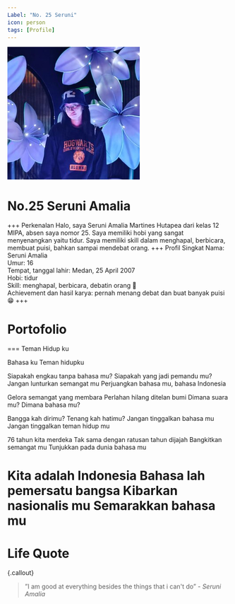 ```yaml
---
Label: "No. 25 Seruni"
icon: person
tags: [Profile]
---
```


![](..\img\rsz_seruni.jpg)

# No.25 Seruni Amalia
+++ Perkenalan
Halo, saya Seruni Amalia Martines Hutapea dari kelas 12 MIPA, absen saya nomor 25. Saya memiliki hobi yang sangat menyenangkan yaitu tidur. Saya memiliki skill dalam menghapal, berbicara, membuat puisi, bahkan sampai mendebat orang.
+++ Profil Singkat
Nama: Seruni Amalia\
Umur: 16\
Tempat, tanggal lahir: Medan, 25 April 2007\
Hobi: tidur\
Skill: menghapal, berbicara, debatin orang 🙂\
Achievement dan hasil karya: pernah menang debat dan buat banyak puisi 😁
+++

# Portofolio 
=== Teman Hidup ku

Bahasa ku
Teman hidupku

Siapakah engkau tanpa bahasa mu?
Siapakah yang jadi pemandu mu?
Jangan lunturkan semangat mu
Perjuangkan bahasa mu, bahasa Indonesia

Gelora semangat yang membara
Perlahan hilang ditelan bumi
Dimana suara mu?
Dimana bahasa mu?

Bangga kah dirimu?
Tenang kah hatimu?
Jangan tinggalkan bahasa mu
Jangan tinggalkan teman hidup mu

76 tahun kita merdeka
Tak sama dengan ratusan tahun dijajah
Bangkitkan semangat mu
Tunjukkan pada dunia bahasa mu

Kita adalah Indonesia
Bahasa lah pemersatu bangsa
Kibarkan nasionalis mu
Semarakkan bahasa mu
===

# Life Quote 
{.callout}
>”I am good at everything besides the things that i can't do” *- Seruni Amalia*